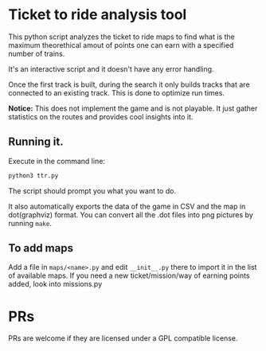 # Ticket to ride analysis tool

This python script analyzes the ticket to ride maps to find what is the maximum theorethical amout of points one can earn with a specified number of trains.

It's an interactive script and it doesn't have any error handling.

Once the first track is built, during the search it only builds tracks that are connected to an existing track. This is done to optimize run times.

**Notice:** This does not implement the game and is not playable. It just gather statistics on the routes and provides cool insights into it.

## Running it.

Execute in the command line:
```bash
python3 ttr.py
```

The script should prompt you what you want to do.

It also automatically exports the data of the game in CSV and the map in dot(graphviz) format. You can convert all the .dot files into png pictures by running `make`.

## To add maps
Add a file in `maps/<name>.py` and edit `__init__.py` there to import it in the list of available maps.
If you need a new ticket/mission/way of earning points added, look into missions.py

# PRs
PRs are welcome if they are licensed under a GPL compatible license.